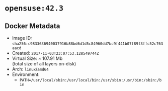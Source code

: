 # `opensuse:42.3`

## Docker Metadata

- Image ID: `sha256:c9833636940037916b88bd6d1d5c84960dd7bc9f441b07f89f3ffc52c763aacd`
- Created: `2017-11-03T23:07:53.128549744Z`
- Virtual Size: ~ 107.91 Mb  
  (total size of all layers on-disk)
- Arch: `linux`/`amd64`
- Environment:
  - `PATH=/usr/local/sbin:/usr/local/bin:/usr/sbin:/usr/bin:/sbin:/bin`
